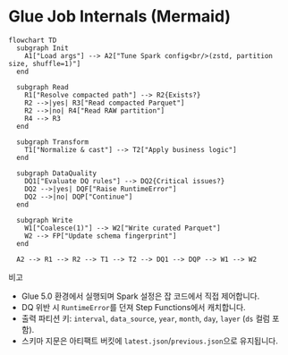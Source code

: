 # Glue Job Internals (Mermaid)

```mermaid
flowchart TD
  subgraph Init
    A1["Load args"] --> A2["Tune Spark config<br/>(zstd, partition size, shuffle=1)"]
  end

  subgraph Read
    R1["Resolve compacted path"] --> R2{Exists?}
    R2 -->|yes| R3["Read compacted Parquet"]
    R2 -->|no| R4["Read RAW partition"]
    R4 --> R3
  end

  subgraph Transform
    T1["Normalize & cast"] --> T2["Apply business logic"]
  end

  subgraph DataQuality
    DQ1["Evaluate DQ rules"] --> DQ2{Critical issues?}
    DQ2 -->|yes| DQF["Raise RuntimeError"]
    DQ2 -->|no| DQP["Continue"]
  end

  subgraph Write
    W1["Coalesce(1)"] --> W2["Write curated Parquet"]
    W2 --> FP["Update schema fingerprint"]
  end

  A2 --> R1 --> R2 --> T1 --> T2 --> DQ1 --> DQP --> W1 --> W2
```

비고

- Glue 5.0 환경에서 실행되며 Spark 설정은 잡 코드에서 직접 제어합니다.
- DQ 위반 시 `RuntimeError`를 던져 Step Functions에서 캐치합니다.
- 출력 파티션 키: `interval`, `data_source`, `year`, `month`, `day`, `layer` (`ds` 컬럼 포함).
- 스키마 지문은 아티팩트 버킷에 `latest.json`/`previous.json`으로 유지됩니다.
```
